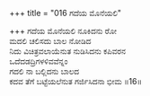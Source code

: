 +++
title = "016 ಗದೆಯ ಮೊನೆಯಲಿ"

+++
ಗದೆಯ ಮೊನೆಯಲಿ ನೂಕಿದನು ರೋ  
ಮದಲಿ ಚಲಿಸದು ಬಾಲ ನೋಡಿದ  
ನಿದು ವಿಚಿತ್ರವಲಾಯೆನುತ ನುಡಿಸಿದನು ಕಪಿವರನ   
ಒದೆದಡದ್ರಿಗಳಳಿವವೆನ್ನಂ  
ಗದಲಿ ನಾ ಬಲ್ಲಿದನು ಬಾಲದ  
ಕದವ ತೆಗೆ ಬಟ್ಟೆಯಲೆನುತ ಗರ್ಜಿಸಿದನಾ ಭೀಮ    ॥16॥